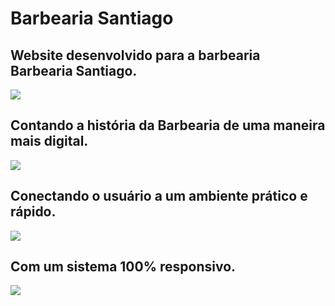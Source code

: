 # Barbearia Santiago
<h2>Website desenvolvido para a barbearia Barbearia Santiago.</h2>
<img src="https://github.com/user-attachments/assets/5ef38f29-1569-444c-8c9b-245749be742a">

<h2>Contando a história da Barbearia de uma maneira mais digital.</h2>
<img src="https://github.com/user-attachments/assets/2be200fc-d939-477a-a841-46eae8ff6fe6">

<h2>Conectando o usuário a um ambiente prático e rápido.</h2>
<img src="https://github.com/user-attachments/assets/cfc87a4b-27c2-49a7-8953-7374b907bebb">

<h2>Com um sistema 100% responsivo.</h2>
<img src="https://github.com/user-attachments/assets/451d0c55-c62b-4524-b1ee-d7835bf77efd">

